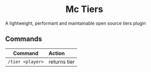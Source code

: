 <h1 align="center">Mc Tiers</h1>

A lightweight, performant and maintainable open source tiers plugin

## Commands

| Command           | Action                                         |
|-------------------|:-----------------------------------------------|
| `/tier <player>`           | returns tier   |
